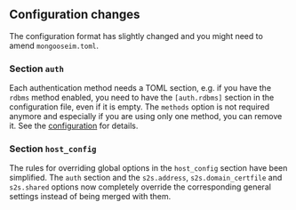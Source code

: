 ## Configuration changes

The configuration format has slightly changed and you might need to amend `mongooseim.toml`.

### Section `auth`

Each authentication method needs a TOML section, e.g. if you have the `rdbms` method enabled, you need to have the `[auth.rdbms]` section in the configuration file, even if it is empty. The `methods` option is not required anymore and especially if you are using only one method, you can remove it. See the [configuration](../configuration/auth.md) for details.

### Section `host_config`

The rules for overriding global options in the `host_config` section have been simplified. The `auth` section and the `s2s.address`, `s2s.domain_certfile` and `s2s.shared` options now completely override the corresponding general settings instead of being merged with them.
